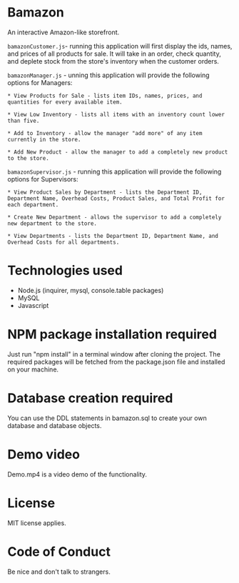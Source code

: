 # Bamazon
An interactive Amazon-like storefront.

`bamazonCustomer.js`- running this application will first display the ids, names, and prices of all products for sale. It will take in an order, check quantity, and deplete stock from the store's inventory when the customer orders.

`bamazonManager.js` - unning this application will provide the following options for Managers:

    * View Products for Sale - lists item IDs, names, prices, and quantities for every available item.
    
    * View Low Inventory - lists all items with an inventory count lower than five.
    
    * Add to Inventory - allow the manager "add more" of any item currently in the store.
    
    * Add New Product - allow the manager to add a completely new product to the store.

`bamazonSupervisor.js` - running this application will provide the following options for Supervisors:

    * View Product Sales by Department - lists the Department ID, Department Name, Overhead Costs, Product Sales, and Total Profit for each department.
   
    * Create New Department - allows the supervisor to add a completely new department to the store.

    * View Departments - lists the Department ID, Department Name, and Overhead Costs for all departments.

# Technologies used
* Node.js (inquirer, mysql, console.table packages)
* MySQL
* Javascript

# NPM package installation required
Just run "npm install" in a terminal window after cloning the project. The required packages will be fetched from the package.json file and installed on your machine.

# Database creation required
You can use the DDL statements in bamazon.sql to create your own database and database objects.

# Demo video
Demo.mp4 is a video demo of the functionality.

# License
MIT license applies.

# Code of Conduct
Be nice and don't talk to strangers.
